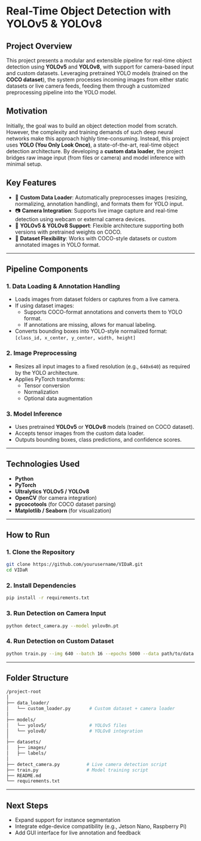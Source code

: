 # **Real-Time Object Detection with YOLOv5 & YOLOv8**

## **Project Overview**

This project presents a modular and extensible pipeline for real-time object detection using **YOLOv5** and **YOLOv8**, with support for camera-based input and custom datasets. Leveraging pretrained YOLO models (trained on the **COCO dataset**), the system processes incoming images from either static datasets or live camera feeds, feeding them through a customized preprocessing pipeline into the YOLO model.

## **Motivation**

Initially, the goal was to build an object detection model from scratch. However, the complexity and training demands of such deep neural networks make this approach highly time-consuming. Instead, this project uses **YOLO (You Only Look Once)**, a state-of-the-art, real-time object detection architecture. By developing a **custom data loader**, the project bridges raw image input (from files or camera) and model inference with minimal setup.

## **Key Features**

- 🔧 **Custom Data Loader**: Automatically preprocesses images (resizing, normalizing, annotation handling), and formats them for YOLO input.
- 📷 **Camera Integration**: Supports live image capture and real-time detection using webcam or external camera devices.
- 🧠 **YOLOv5 & YOLOv8 Support**: Flexible architecture supporting both versions with pretrained weights on COCO.
- 📁 **Dataset Flexibility**: Works with COCO-style datasets or custom annotated images in YOLO format.

---

## **Pipeline Components**

### 1. **Data Loading & Annotation Handling**
- Loads images from dataset folders or captures from a live camera.
- If using dataset images:
  - Supports COCO-format annotations and converts them to YOLO format.
  - If annotations are missing, allows for manual labeling.
- Converts bounding boxes into YOLO-style normalized format:  
  `[class_id, x_center, y_center, width, height]`

### 2. **Image Preprocessing**
- Resizes all input images to a fixed resolution (e.g., `640x640`) as required by the YOLO architecture.
- Applies PyTorch transforms:
  - Tensor conversion
  - Normalization
  - Optional data augmentation

### 3. **Model Inference**
- Uses pretrained **YOLOv5** or **YOLOv8** models (trained on COCO dataset).
- Accepts tensor images from the custom data loader.
- Outputs bounding boxes, class predictions, and confidence scores.

---

## **Technologies Used**

- **Python**
- **PyTorch**
- **Ultralytics YOLOv5 / YOLOv8**
- **OpenCV** (for camera integration)
- **pycocotools** (for COCO dataset parsing)
- **Matplotlib / Seaborn** (for visualization)

---

## **How to Run**

### 1. Clone the Repository
```bash
git clone https://github.com/yourusername/VIDaR.git
cd VIDaR
```

### 2. Install Dependencies
```bash
pip install -r requirements.txt
```

### 3. Run Detection on Camera Input
```bash
python detect_camera.py --model yolov8n.pt
```

### 4. Run Detection on Custom Dataset
```bash
python train.py --img 640 --batch 16 --epochs 5000 --data path/to/data.yaml --weights yolov5s.pt
```

---

## **Folder Structure**

```bash
/project-root
│
├── data_loader/
│   └── custom_loader.py       # Custom dataset + camera loader
│
├── models/
│   └── yolov5/                # YOLOv5 files
│   └── yolov8/                # YOLOv8 integration
│
├── datasets/
│   ├── images/
│   ├── labels/
│
├── detect_camera.py          # Live camera detection script
├── train.py                  # Model training script
├── README.md
└── requirements.txt
```

---

## **Next Steps**

- Expand support for instance segmentation
- Integrate edge-device compatibility (e.g., Jetson Nano, Raspberry Pi)
- Add GUI interface for live annotation and feedback
